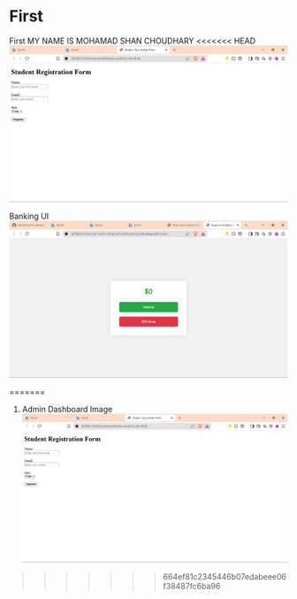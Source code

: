 # First
First 
MY NAME IS MOHAMAD SHAN CHOUDHARY 
<<<<<<< HEAD
![alt text](<UNIT 1/HTML AND CSS/image.png>)


Banking UI 
![alt text](image.png)

=======
1) Admin Dashboard Image 
![alt text](<UNIT 1/HTML AND CSS/image.png>)
>>>>>>> 664ef81c2345446b07edabeee06f38487fc6ba96
